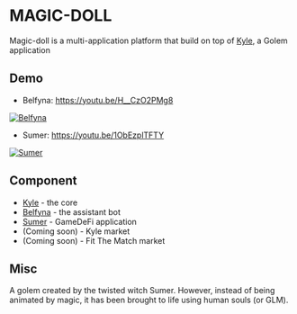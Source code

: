 # MAGIC-DOLL

Magic-doll is a multi-application platform that build on top of [Kyle](https://github.com/bakaoh/magic-doll/tree/master/kyle), a Golem application

## Demo

- Belfyna: https://youtu.be/H__CzO2PMg8

[![Belfyna](https://img.youtube.com/vi/H__CzO2PMg8/0.jpg)](https://youtu.be/H__CzO2PMg8)

- Sumer: https://youtu.be/1ObEzplTFTY

[![Sumer](https://img.youtube.com/vi/1ObEzplTFTY/0.jpg)](https://youtu.be/1ObEzplTFTY)
 
## Component

- [Kyle](https://github.com/bakaoh/magic-doll/tree/master/kyle) - the core
- [Belfyna](https://github.com/bakaoh/magic-doll/tree/master/belfyna) - the assistant bot
- [Sumer](https://github.com/bakaoh/magic-doll/tree/master/sumer) - GameDeFi application
- (Coming soon) - Kyle market
- (Coming soon) - Fit The Match market

## Misc

A golem created by the twisted witch Sumer. However, instead of being animated by magic, it has been brought to life using human souls (or GLM).
